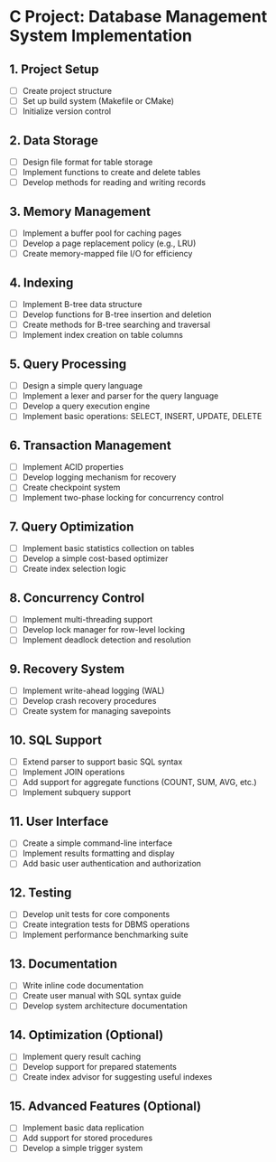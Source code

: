 # C Project: Database Management System Implementation

## 1. Project Setup

- [ ] Create project structure
- [ ] Set up build system (Makefile or CMake)
- [ ] Initialize version control

## 2. Data Storage

- [ ] Design file format for table storage
- [ ] Implement functions to create and delete tables
- [ ] Develop methods for reading and writing records

## 3. Memory Management

- [ ] Implement a buffer pool for caching pages
- [ ] Develop a page replacement policy (e.g., LRU)
- [ ] Create memory-mapped file I/O for efficiency

## 4. Indexing

- [ ] Implement B-tree data structure
- [ ] Develop functions for B-tree insertion and deletion
- [ ] Create methods for B-tree searching and traversal
- [ ] Implement index creation on table columns

## 5. Query Processing

- [ ] Design a simple query language
- [ ] Implement a lexer and parser for the query language
- [ ] Develop a query execution engine
- [ ] Implement basic operations: SELECT, INSERT, UPDATE, DELETE

## 6. Transaction Management

- [ ] Implement ACID properties
- [ ] Develop logging mechanism for recovery
- [ ] Create checkpoint system
- [ ] Implement two-phase locking for concurrency control

## 7. Query Optimization

- [ ] Implement basic statistics collection on tables
- [ ] Develop a simple cost-based optimizer
- [ ] Create index selection logic

## 8. Concurrency Control

- [ ] Implement multi-threading support
- [ ] Develop lock manager for row-level locking
- [ ] Implement deadlock detection and resolution

## 9. Recovery System

- [ ] Implement write-ahead logging (WAL)
- [ ] Develop crash recovery procedures
- [ ] Create system for managing savepoints

## 10. SQL Support

- [ ] Extend parser to support basic SQL syntax
- [ ] Implement JOIN operations
- [ ] Add support for aggregate functions (COUNT, SUM, AVG, etc.)
- [ ] Implement subquery support

## 11. User Interface

- [ ] Create a simple command-line interface
- [ ] Implement results formatting and display
- [ ] Add basic user authentication and authorization

## 12. Testing

- [ ] Develop unit tests for core components
- [ ] Create integration tests for DBMS operations
- [ ] Implement performance benchmarking suite

## 13. Documentation

- [ ] Write inline code documentation
- [ ] Create user manual with SQL syntax guide
- [ ] Develop system architecture documentation

## 14. Optimization (Optional)

- [ ] Implement query result caching
- [ ] Develop support for prepared statements
- [ ] Create index advisor for suggesting useful indexes

## 15. Advanced Features (Optional)

- [ ] Implement basic data replication
- [ ] Add support for stored procedures
- [ ] Develop a simple trigger system
